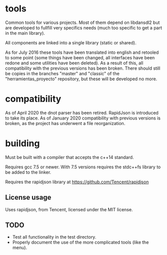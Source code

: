 # tools

Common tools for various projects. Most of them depend on libdansdl2 but are developed to fullfill very specifics needs (much too specific to get a part in the main library).

All components are linked into a single library (static or shared).

As for July 2016 these tools have been translated into english and retooled to some point (some things have been changed, all interfaces have been redone and some utilities have been deleted). As a result of this, all compatibility with the previous versions has been broken. There should still be copies in the branches "master" and "classic" of the "herramientas_proyecto" repository, but these will be developed no more.

# compatibility

As of April 2020 the dnot parser has been retired. RapidJson is introduced to take its place.
As of January 2020 compatibility with previous versions is broken, as the project has underwent a file reorganization.

# building

Must be built with a compiler that accepts the c++14 standard.

Requires gcc 7.5 or newer. With 7.5 versions requires the stdc++fs library to be added to the linker.

Requires the rapidjson library at https://github.com/Tencent/rapidjson

## License usage

Uses rapidjson, from Tencent, licensed under the MIT license.

## TODO

- Test all functionality in the test directory.
- Properly document the use of the more complicated tools (like the menu).
